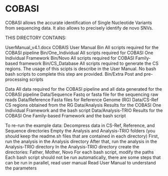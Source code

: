 # COBASI
COBASI allows the accurate identification of Single Nucleotide Variants from sequencing data. It also allows to precisely identify de novo SNVs.

THIS DIRECTORY CONTAINS:

UserManual_v4.1.docx	COBAIS User Manual
Bin			All scripts required for the COBASI pipeline
Bin/One_Individual	All scripts required for COBASI One Individual Framework
Bin/Novo		All scripts required for COBASI Family-based framework
Bin/CS_Database	All scripts required to generate the CS regions. The usage of this scipts is describe in the User Manual. No bash bash scripts to complete this step are provided.
Bin/Extra		Post and pre-processing scripts


Data			All data required for the COBASI pipeline and all data generated for the COBASI pipeline
Data/Sequence		Fastq or fasta file for the sequencing raw reads
Data/Reference		Fasta files for Reference Genome (RG)
Data/CS-Ref		CS regions obtained from the RG
Data/Analysis		Results for the COBASI One Individual Framework and the bash script
Data/Analysis-TRIO	Results for the COBASI One Family-based Framework and the bash script

To re-run the example data:
Decompress data in CS-Ref, Reference, and Sequence directories
Empty the Analysis and Analysis-TRIO folders (you should keep the readme.sh files that are contained in each directory)
First, run the analysis in the Analysis directory
After that, run the analysis in the Analysis-TRIO directory
In the Analysis-TRIO directory create the directories: Father, Mother, Novo
For each bash script, modify the paths 
Each bash script should not be run automatically, there are some steps that can be run in parallel, read user manual
Read User Manual to understand the parameters
